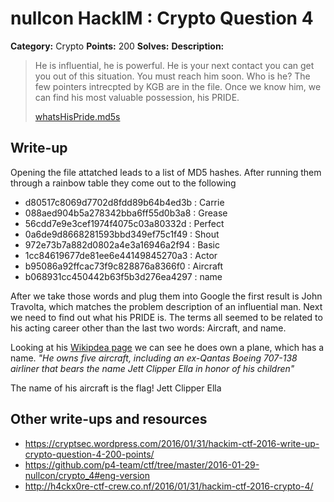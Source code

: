 # nullcon HackIM : Crypto Question 4

**Category:** Crypto
**Points:** 200
**Solves:** 
**Description:**

> He is influential, he is powerful. He is your next contact you can get you out of this situation. You must reach him soon. Who is he? The few pointers intrecpted by KGB are in the file. Once we know him, we can find his most valuable possession, his PRIDE.
> 
> 
> [whatsHisPride.md5s](./whatsHisPride.md5s)


## Write-up

Opening the file attatched leads to a list of MD5 hashes. After running them through a rainbow table they come out to the following
* d80517c8069d7702d8fdd89b64b4ed3b : Carrie
* 088aed904b5a278342bba6ff55d0b3a8 : Grease
* 56cdd7e9e3cef1974f4075c03a80332d : Perfect
* 0a6de9d8668281593bbd349ef75c1f49 : Shout
* 972e73b7a882d0802a4e3a16946a2f94 : Basic
* 1cc84619677de81ee6e44149845270a3 : Actor
* b95086a92ffcac73f9c828876a8366f0 : Aircraft
* b068931cc450442b63f5b3d276ea4297 : name

After we take those words and plug them into Google the first result is John Travolta, which matches the problem description of an influential man. Next we need to find out what his PRIDE is. The terms all seemed to be related to his acting career other than the last two words: Aircraft, and name.

Looking at his [Wikipdea page](https://en.wikipedia.org/wiki/John_Travolta) we can see he does own a plane, which has a name. *"He owns five aircraft, including an ex-Qantas Boeing 707-138 airliner that bears the name Jett Clipper Ella in honor of his children"*

The name of his aircraft is the flag! Jett Clipper Ella

## Other write-ups and resources

* <https://cryptsec.wordpress.com/2016/01/31/hackim-ctf-2016-write-up-crypto-question-4-200-points/>
* <https://github.com/p4-team/ctf/tree/master/2016-01-29-nullcon/crypto_4#eng-version>
* <http://h4ckx0re-ctf-crew.co.nf/2016/01/31/hackim-ctf-2016-crypto-4/>
